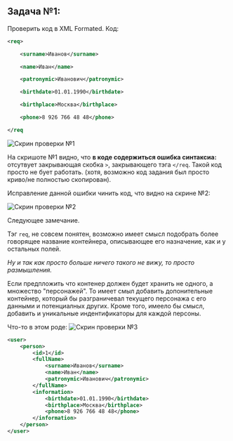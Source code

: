 ## Задача №1:

Проверить код в XML Formated.
Код:
```XML
<req>

    <surname>Иванов</surname>

    <name>Иван</name>

    <patronymic>Иванович</patronymic>

    <birthdate>01.01.1990</birthdate>

    <birthplace>Москва</birthplace>

    <phone>8 926 766 48 48</phone>

</req
```
<image src="scrinXML.png" alt="Скрин проверки №1">

На скришоте №1 видно, что __в коде содержиться ошибка синтаксиа:__ отсутвует закрывающая скобка `>`, закрывающего тэга `</req`.
Такой код просто не бует работать. (хотя, возможно код задания был просто криво/не полностью скопирован).

Исправление данной ошибки чинить код, что видно на скрине №2:

<image src="scrinXML2.png" alt="Скрин проверки №2">

Следующее замечание.

Тэг `req`, не совсем понятен, возможно имеет смысл подобрать более говорящее название контейнера, описывающее его назначение, как и у остальных полей.


_Ну и так как просто больше ничего такого не вижу, то просто размышления._

Если предпложить что контенер должен будет хранить не одного, а множество "персонажей". То имеет смыл добавить допонительные контейнер, который бы разграничевал текущего персонажа с его данными и потенциалных других.
Кроме того, имеело бы смысл, добавить и уникальные индентификаторы для каждой персоны.

Что-то в этом роде:
<image src="scrinXML3.png" alt="Скрин проверки №3">
```xml
<user>
    <person>
        <id>1</id>
        <fullName>
            <surname>Иванов</surname>
            <name>Иван</name>
            <patronymic>Иванович</patronymic>
        </fullName>
        <information>
            <birthdate>01.01.1990</birthdate>
            <birthplace>Москва</birthplace>
            <phone>8 926 766 48 48</phone>
        </information>
    </person>
</user>
```





